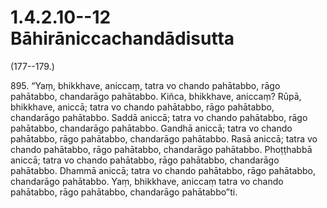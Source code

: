 # 1.4.2.10--12 Bāhirāniccachandādisutta

(177--179.)

895\. “Yaṃ, bhikkhave, aniccaṃ, tatra vo chando pahātabbo, rāgo pahātabbo, chandarāgo pahātabbo. Kiñca, bhikkhave, aniccaṃ? Rūpā, bhikkhave, aniccā; tatra vo chando pahātabbo, rāgo pahātabbo, chandarāgo pahātabbo. Saddā aniccā; tatra vo chando pahātabbo, rāgo pahātabbo, chandarāgo pahātabbo. Gandhā aniccā; tatra vo chando pahātabbo, rāgo pahātabbo, chandarāgo pahātabbo. Rasā aniccā; tatra vo chando pahātabbo, rāgo pahātabbo, chandarāgo pahātabbo. Phoṭṭhabbā aniccā; tatra vo chando pahātabbo, rāgo pahātabbo, chandarāgo pahātabbo. Dhammā aniccā; tatra vo chando pahātabbo, rāgo pahātabbo, chandarāgo pahātabbo. Yaṃ, bhikkhave, aniccaṃ tatra vo chando pahātabbo, rāgo pahātabbo, chandarāgo pahātabbo”ti.
